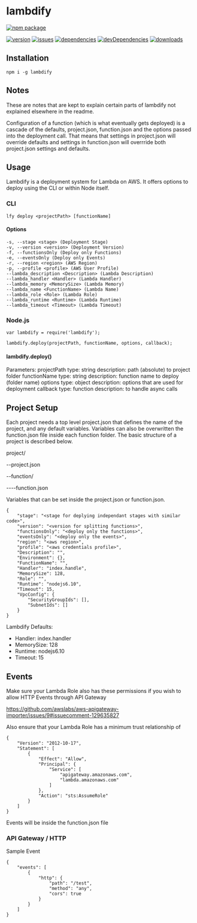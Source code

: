 # lambdify
[![npm package](https://nodei.co/npm/lambdify.png?downloads=true&downloadRank=true&stars=true)](https://nodei.co/npm/request/)

[![version](https://badge.fury.io/js/lambdify.svg)](http://badge.fury.io/js/lambdify)
[![issues](https://img.shields.io/github/issues/Prefinem/lambdify.svg)](https://github.com/Prefinem/lambdify/issues)
[![dependencies](https://david-dm.org/Prefinem/lambdify.svg)](https://david-dm.org/Prefinem/lambdify)
[![devDependencies](https://david-dm.org/Prefinem/lambdify/dev-status.svg)](https://david-dm.org/Prefinem/lambdify#info=devDependencies)
[![downloads](http://img.shields.io/npm/dm/lambdify.svg)](https://www.npmjs.com/package/lambdify)

## Installation

    npm i -g lambdify

## Notes

These are notes that are kept to explain certain parts of lambdify not explained elsewhere in the readme.

Configuration of a function (which is what eventually gets deployed) is a cascade of the defaults, project.json, function.json and the options passed into the deployment call.  That means that settings in project.json will override defaults and settings in function.json will overrride both project.json settings and defaults.

## Usage

Lambdify is a deployment system for Lambda on AWS.  It offers options to deploy using the CLI or within Node itself.

### CLI

    lfy deploy <projectPath> [functionName]

#### Options

    -s, --stage <stage> (Deployment Stage)
    -v, --version <version> (Deployment Version)
    -f, --functionsOnly (Deploy only Functions)
    -e, --eventsOnly (Deploy only Events)
    -r, --region <region> (AWS Region)
    -p, --profile <profile> (AWS User Profile)
    --lambda_description <Description> (Lambda Description)
    --lambda_handler <Handler> (Lambda Handler)
    --lambda_memory <MemorySize> (Lambda Memory)
    --lambda_name <FunctionName> (Lambda Name)
    --lambda_role <Role> (Lambda Role)
    --lambda_runtime <Runtime> (Lambda Runtime)
    --lambda_timeout <Timeout> (Lambda Timeout)

### Node.js

    var lambdify = require('lambdify');

    lambdify.deploy(projectPath, functionName, options, callback);

#### lambdify.deploy()

Parameters:
    projectPath
        type: string
        description: path (absolute) to project folder
    functionName
        type: string
        description: function name to deploy (folder name)
    options
        type: object
        description: options that are used for deployment
    callback
        type: function
        description: to handle async calls


## Project Setup

Each project needs a top level project.json that defines the name of the project, and any default variables.  Variables can also be overwritten the function.json file inside each function folder.  The basic structure of a project is described below.

project/

--project.json

--function/

----function.json

Variables that can be set inside the project.json or function.json.

    {
		"stage": "<stage for deplying independant stages with similar code>",
		"version": "<version for splitting functions>",
		"functionsOnly": "<deploy only the functions>",
		"eventsOnly": "<deploy only the events>",
		"region": "<aws region>",
		"profile": "<aws credentials profile>",
        "Description": "",
        "Environment": {},
        "FunctionName": "",
        "Handler": "index.handle",
        "MemorySize": 128,
        "Role": "",
        "Runtime": "nodejs6.10",
        "Timeout": 15,
        "VpcConfig": {
            "SecurityGroupIds": [],
            "SubnetIds": []
        }
    }

Lambdify Defaults:

* Handler: index.handler
* MemorySize: 128
* Runtime: nodejs6.10
* Timeout: 15


## Events

Make sure your Lambda Role also has these permissions if you wish to allow HTTP Events through API Gateway

https://github.com/awslabs/aws-apigateway-importer/issues/9#issuecomment-129635827

Also ensure that your Lambda Role has a minimum trust relationship of

    {
        "Version": "2012-10-17",
        "Statement": [
            {
                "Effect": "Allow",
                "Principal": {
                    "Service": [
                        "apigateway.amazonaws.com",
                        "lambda.amazonaws.com"
                    ]
                },
                "Action": "sts:AssumeRole"
            }
        ]
    }

Events will be inside the function.json file

### API Gateway / HTTP

Sample Event

    {
        "events": [
            {
                "http": {
                    "path": "/test",
                    "method": "any",
                    "cors": true
                }
            }
        ]
    }
